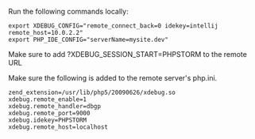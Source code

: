 Run the following commands locally:

    export XDEBUG_CONFIG="remote_connect_back=0 idekey=intellij remote_host=10.0.2.2"
    export PHP_IDE_CONFIG="serverName=mysite.dev"

Make sure to add ?XDEBUG_SESSION_START=PHPSTORM to the remote URL

Make sure the following is added to the remote server's php.ini.

    zend_extension=/usr/lib/php5/20090626/xdebug.so
    xdebug.remote_enable=1
    xdebug.remote_handler=dbgp
    xdebug.remote_port=9000
    xdebug.idekey=PHPSTORM
    xdebug.remote_host=localhost